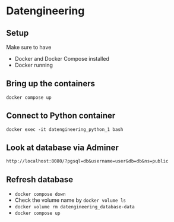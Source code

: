 # Datengineering

## Setup

Make sure to have
- Docker and Docker Compose installed
- Docker running

## Bring up the containers

`docker compose up`

## Connect to Python container

`docker exec -it datengineering_python_1 bash`

## Look at database via Adminer

`http://localhost:8080/?pgsql=db&username=user&db=db&ns=public`

## Refresh database

- `docker compose down`
- Check the volume name by `docker volume ls`
- `docker volume rm datengineering_database-data`
- `docker compose up`
